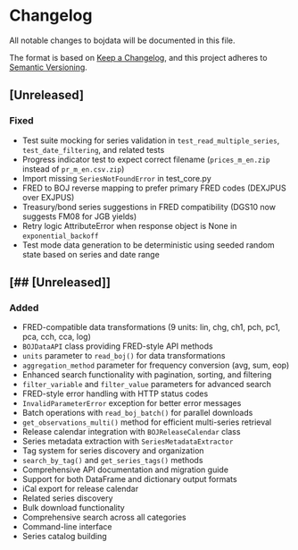 # Changelog

All notable changes to bojdata will be documented in this file.

The format is based on [Keep a Changelog](https://keepachangelog.com/en/1.0.0/),
and this project adheres to [Semantic Versioning](https://semver.org/spec/v2.0.0.html).

## [Unreleased]

### Fixed
- Test suite mocking for series validation in `test_read_multiple_series`, `test_date_filtering`, and related tests
- Progress indicator test to expect correct filename (`prices_m_en.zip` instead of `pr_m_en.csv.zip`)
- Import missing `SeriesNotFoundError` in test_core.py
- FRED to BOJ reverse mapping to prefer primary FRED codes (DEXJPUS over EXJPUS)
- Treasury/bond series suggestions in FRED compatibility (DGS10 now suggests FM08 for JGB yields)
- Retry logic AttributeError when response object is None in `exponential_backoff`
- Test mode data generation to be deterministic using seeded random state based on series and date range

## [## [Unreleased]]

### Added
- FRED-compatible data transformations (9 units: lin, chg, ch1, pch, pc1, pca, cch, cca, log)
- `BOJDataAPI` class providing FRED-style API methods
- `units` parameter to `read_boj()` for data transformations
- `aggregation_method` parameter for frequency conversion (avg, sum, eop)
- Enhanced search functionality with pagination, sorting, and filtering
- `filter_variable` and `filter_value` parameters for advanced search
- FRED-style error handling with HTTP status codes
- `InvalidParameterError` exception for better error messages
- Batch operations with `read_boj_batch()` for parallel downloads
- `get_observations_multi()` method for efficient multi-series retrieval
- Release calendar integration with `BOJReleaseCalendar` class
- Series metadata extraction with `SeriesMetadataExtractor`
- Tag system for series discovery and organization
- `search_by_tag()` and `get_series_tags()` methods
- Comprehensive API documentation and migration guide
- Support for both DataFrame and dictionary output formats
- iCal export for release calendar
- Related series discovery
- Bulk download functionality
- Comprehensive search across all categories
- Command-line interface
- Series catalog building
